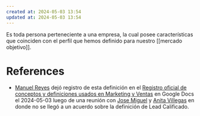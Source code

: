 ```yaml
---
created at: 2024-05-03 13:54
updated at: 2024-05-03 13:54
---
```


Es toda persona perteneciente a una empresa, la cual posee características que coinciden con el perfil que hemos definido para nuestro [[mercado objetivo]].

# References

- [Manuel Reyes](mailto:manuel@23people.io) dejó registro de esta definición en el [Registro oficial de conceptos y definiciones usados en Marketing y Ventas](https://docs.google.com/document/d/1XBdxztlImvuINt1NjNpRbZSEeXeKg39FeuJjbEVd9xI/edit#heading=h.6vh6o1tnz2o9) en Google Docs el 2024-05-03 luego de una reunión con [Jose Miguel](mailto:jose.escobedo@23people.io) y [Anita Villegas](mailto:anita.villegas@23people.io) en donde no se llegó a un acuerdo sobre la definición de Lead Calificado.